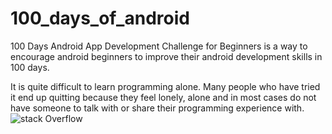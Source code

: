 # 100_days_of_android
100 Days Android App Development Challenge for Beginners is a way to encourage android beginners to improve their android development skills in 100 days.

It is quite difficult to learn programming alone. Many people who have tried it end up quitting because they feel lonely, alone and in most cases do not have someone to talk with or share their programming experience with.
![stack Overflow](https://drive.google.com/file/d/1B_yxgHDyFj-xoUvY_e_BnRmhuFvKBGrK/view?usp=share_link)
